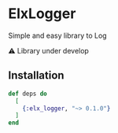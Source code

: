 # ElxLogger

Simple and easy library to Log 

⚠️ Library under develop


## Installation

```elixir
def deps do
  [
    {:elx_logger, "~> 0.1.0"}
  ]
end
```
 

